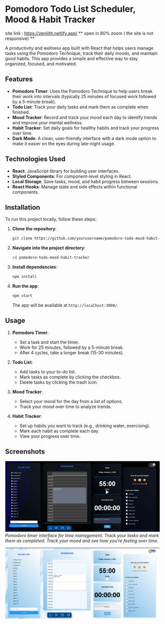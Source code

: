 # Pomodoro Todo List Scheduler, Mood & Habit Tracker

site link : https://zeniiith.netlify.app/
** open in 80% zoom ( the site is not responsive) **

A productivity and wellness app built with React that helps users manage tasks using the Pomodoro Technique, track their daily moods, and maintain good habits. This app provides a simple and effective way to stay organized, focused, and motivated.

## Features

- **Pomodoro Timer**: Uses the Pomodoro Technique to help users break their work into intervals (typically 25 minutes of focused work followed by a 5-minute break).
- **Todo List**: Track your daily tasks and mark them as complete when finished.
- **Mood Tracker**: Record and track your mood each day to identify trends and improve your mental wellness.
- **Habit Tracker**: Set daily goals for healthy habits and track your progress over time.
- **Dark Mode**: A clean, user-friendly interface with a dark mode option to make it easier on the eyes during late-night usage.

## Technologies Used

- **React**: JavaScript library for building user interfaces.
- **Styled Components**: For component-level styling in React.
- **Local Storage**: Save tasks, mood, and habit progress between sessions.
- **React Hooks**: Manage state and side effects within functional components.

## Installation

To run this project locally, follow these steps:

1. **Clone the repository**:

   ```bash
   git clone https://github.com/yourusername/pomodoro-todo-mood-habit-tracker.git
   ```

2. **Navigate into the project directory**:

   ```bash
   cd pomodoro-todo-mood-habit-tracker
   ```

3. **Install dependencies**:

   ```bash
   npm install
   ```

4. **Run the app**:

   ```bash
   npm start
   ```

   The app will be available at `http://localhost:3000/`.

## Usage

1. **Pomodoro Timer**:
   - Set a task and start the timer.
   - Work for 25 minutes, followed by a 5-minute break.
   - After 4 cycles, take a longer break (15-30 minutes).

2. **Todo List**:
   - Add tasks to your to-do list.
   - Mark tasks as complete by clicking the checkbox.
   - Delete tasks by clicking the trash icon.

3. **Mood Tracker**:
   - Select your mood for the day from a list of options.
   - Track your mood over time to analyze trends.

4. **Habit Tracker**:
   - Set up habits you want to track (e.g., drinking water, exercising).
   - Mark each habit as complete each day.
   - View your progress over time.

## Screenshots

![Dark Theme](screenshots/ss2.png)
*Pomodoro timer interface for time management.*
*Track your tasks and mark them as completed.*
*Track your mood and see how you're feeling over time.*

![Light Theme](screenshots/ss1.png)



